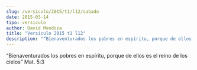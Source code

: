 ```yaml
---
slug: /versiculo/2015/t1/l12/sabado
date: 2015-03-14
tipo: versiculo
author: David Mendoza
title: "Versiculo 2015 t1 l12"
description: "“Bienaventurados los pobres en espíritu, porque de ellos es el reino de los cielos” Mat. 5:3"
---
```


“Bienaventurados los pobres en espíritu, porque de ellos es el reino de los cielos” Mat. 5:3
